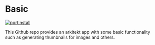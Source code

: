 # Basic

[![portinstall](https://img.shields.io/badge/arkitekt-install-green)](http://localhost:6789/user/port?dialog=create&dialog-repo=basic&dialog-user=jhnnsrs&dialog-branch=master)

This Github repo provides an arkitekt app with some basic functionality such
as generating thumbnails for images and others.
